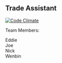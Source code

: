 Trade Assistant
---
[![Code Climate](https://codeclimate.com/github/COSI236TA/Trade_Assistant.png)](https://codeclimate.com/github/COSI236TA/Trade_Assistant)

Team Members:

Eddie  
Joe  
Nick  
Wenbin  
